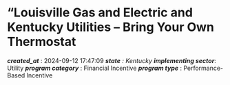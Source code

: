 # “Louisville Gas and Electric and Kentucky Utilities – Bring Your Own Thermostat 
 ***created_at*** : 2024-09-12 17:47:09 
 ***state** : Kentucky 
 **implementing sector***: Utility 
 ***program category*** : Financial Incentive 
 ***program type*** : Performance-Based Incentive 
 